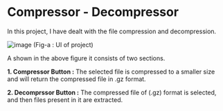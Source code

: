 # Compressor - Decompressor
In this project, I have dealt with the file compression and decompression.

![image](https://user-images.githubusercontent.com/104886848/211005679-78980e79-7938-4287-9346-a40029b55fda.png)
                    (Fig-a : UI of project)                        
      
      
A shown in the above figure it consists of two sections.

**1. Compressor Button :** The selected file is compressed to a smaller size and will return the compressed file in .gz format.

**2. Decomprssor Button :** The compressed file of (.gz) format is selected, and then files present in it are extracted.

